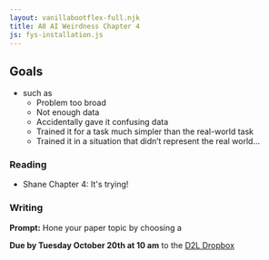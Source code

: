 ```yaml
---
layout: vanillabootflex-full.njk
title: A8 AI Weirdness Chapter 4
js: fys-installation.js
---
```


## Goals

- such as
    - Problem too broad
    - Not enough data
    - Accidentally gave it confusing data
    - Trained it for a task much simpler than the real-world task
    - Trained it in a situation that didn’t represent the real world...



### Reading

- Shane Chapter 4: It's trying!

### Writing

**Prompt:** Hone your paper topic by choosing a  

**Due by Tuesday October 20th at 10 am** to the [D2L Dropbox](#)


